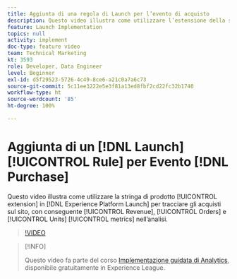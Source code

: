 ```yaml
---
title: Aggiunta di una regola di Launch per l’evento di acquisto
description: Questo video illustra come utilizzare l’estensione della stringa di prodotto in Launch per tracciare gli acquisti sul sito, con conseguente metrica Ricavo, Ordini e Unità nell’analisi.
feature: Launch Implementation
topics: null
activity: implement
doc-type: feature video
team: Technical Marketing
kt: 3593
role: Developer, Data Engineer
level: Beginner
exl-id: d5f29523-5726-4c49-8ce6-a21c0a7a6c73
source-git-commit: 5c11ee3222e5e3f81a13ed8fbf2cd22fc32b1740
workflow-type: ht
source-wordcount: '85'
ht-degree: 100%

---
```


# Aggiunta di un [!DNL Launch] [!UICONTROL Rule] per Evento [!DNL Purchase]

Questo video illustra come utilizzare la stringa di prodotto [!UICONTROL extension] in [!DNL Experience Platform Launch] per tracciare gli acquisti sul sito, con conseguente [!UICONTROL Revenue], [!UICONTROL Orders] e [!UICONTROL Units] [!UICONTROL metrics] nell’analisi.

>[!VIDEO](https://video.tv.adobe.com/v/28766/?quality=12)

>[!INFO]
>
> Questo video fa parte del corso [Implementazione guidata di Analytics](https://experienceleague.adobe.com/?recommended=Analytics-D-1-2019.1), disponibile gratuitamente in Experience League.